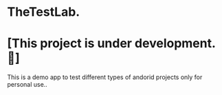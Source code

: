 # TheTestLab.
# [This project is under development.🚧]

This is a demo app to test different types of andorid projects only for personal use..
